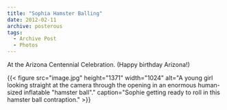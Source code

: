 ```yaml
---
title: "Sophia Hamster Balling"
date: 2012-02-11
archive: posterous
tags: 
  - Archive Post
  - Photos
---
```


At the Arizona Centennial Celebration. (Happy birthday Arizona!)

{{< figure 
	src="image.jpg" 
	height="1371" 
	width="1024" 
	alt="A young girl looking straight at the camera through the opening in an enormous human-sized inflatable \"hamster ball\"." 
	caption="Sophie getting ready to roll in this hamster ball contraption." >}}
